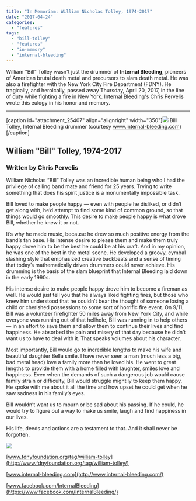 ```yaml
---
title: "In Memoriam: William Nicholas Tolley, 1974-2017"
date: "2017-04-24"
categories: 
  - "features"
tags: 
  - "bill-tolley"
  - "features"
  - "in-memory"
  - "internal-bleeding"
---
```


William "Bill" Tolley wasn't just the drummer of **Internal Bleeding**, pioneers of American brutal death metal and precursors to slam death metal. He was also a firefighter with the New York City Fire Department (FDNY). He tragically, and heroically, passed away Thursday, April 20, 2017, in the line of duty while fighting a fire in New York. Internal Bleeding's Chris Pervelis wrote this eulogy in his honor and memory.

* * *

\[caption id="attachment\_25407" align="alignright" width="350"\]![](https://hellbound.ca/wp-content/uploads/2017/04/bill-tolley-drummer_orig-224x300.jpg) Bill Tolley, Internal Bleeding drummer (courtesy www.internal-bleeding.com)\[/caption\]

## William "Bill" Tolley, 1974-2017

### Written by Chris Pervelis

William Nicholas “Bill” Tolley was an incredible human being who I had the privilege of calling band mate and friend for 25 years. Trying to write something that does his spirit justice is a monumentally impossible task.

Bill loved to make people happy — even with people he disliked, or didn’t get along with, he’d attempt to find some kind of common ground, so that things would go smoothly. This desire to make people happy is what drove Bill, whether he knew it or not.

It’s why he made music, because he drew so much positive energy from the band’s fan base. His intense desire to please them and make them truly happy drove him to be the best he could be at his craft. And in my opinion, he was one of the best in the metal scene. He developed a groovy, cymbal slashing style that emphasized creative backbeats and a sense of timing that today’s mathematically driven drummers could never achieve. His drumming is the basis of the slam blueprint that Internal Bleeding laid down in the early 1990s.

His intense desire to make people happy drove him to become a fireman as well. He would just tell you that he always liked fighting fires, but those who knew him understood that he couldn’t bear the thought of someone losing a child or cherished possessions to some sort of horrific fire event. On 9/11, Bill was a volunteer firefighter 50 miles away from New York City, and while everyone was running out of that hellhole, Bill was running in to help others — in an effort to save them and allow them to continue their lives and find happiness. He absorbed the pain and misery of that day because he didn’t want us to have to deal with it. That speaks volumes about his character.

Most importantly, Bill would go to incredible lengths to make his wife and beautiful daughter Bella smile. I have never seen a man (much less a big, bad metal head) love a family more than he loved his. He went to great lengths to provide them with a home filled with laughter, smiles love and happiness. Even when the demands of such a dangerous job would cause family strain or difficulty, Bill would struggle mightily to keep them happy. He spoke with me about it all the time and how upset he could get when he saw sadness in his family’s eyes.

Bill wouldn’t want us to mourn or be sad about his passing. If he could, he would try to figure out a way to make us smile, laugh and find happiness in our lives.

His life, deeds and actions are a testament to that. And it shall never be forgotten.

![](https://hellbound.ca/wp-content/uploads/2017/04/Promo-Photo-Internal_Bleeding.jpg)

[www.fdnyfoundation.org/tag/william-tolley](http://www.fdnyfoundation.org/tag/william-tolley/)

[www.internal-bleeding.com](http://www.internal-bleeding.com/)

[www.facebook.com/InternalBleeding](https://www.facebook.com/InternalBleeding/)
